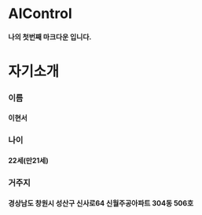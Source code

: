 # AIControl

#### 나의 첫번째 마크다운 입니다.

자기소개 
========

### 이름
#### 이현서

### 나이
#### 22세(만21세)

### 거주지
#### 경상남도 창원시 성산구 신사로64 신월주공아파트 304동 506호 

